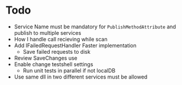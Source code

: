 ﻿# Todo
* Service Name must be mandatory for `PublishMethodAttribute` and publish to multiple services
* How I handle call recieving while scan
* Add IFailedRequestHandler Faster implementation
	* Save failed requests to disk
* Review SaveChanges use
* Enable change testshell settings
	* Run unit tests in parallel if not localDB
* Use same dll in two different services must be allowed
